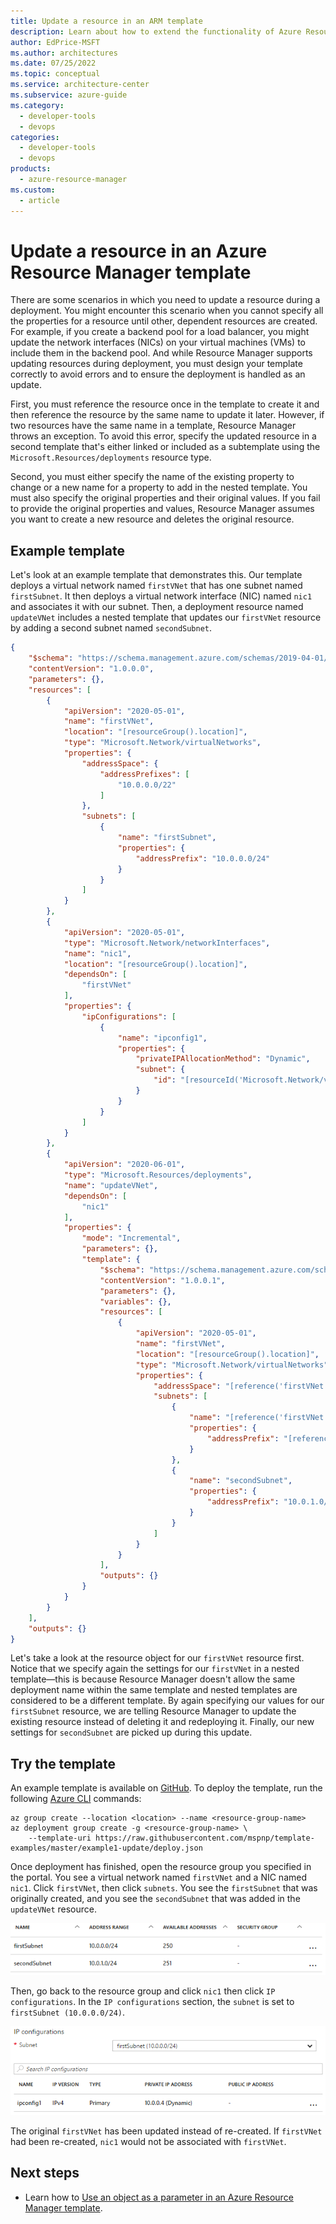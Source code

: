 ```yaml
---
title: Update a resource in an ARM template
description: Learn about how to extend the functionality of Azure Resource Manager templates to update a resource.
author: EdPrice-MSFT
ms.author: architectures
ms.date: 07/25/2022
ms.topic: conceptual
ms.service: architecture-center
ms.subservice: azure-guide
ms.category:
  - developer-tools
  - devops
categories:
  - developer-tools
  - devops
products:
  - azure-resource-manager
ms.custom:
  - article
---
```


<!-- cSpell:ignore subtemplate ipconfig -->

# Update a resource in an Azure Resource Manager template

There are some scenarios in which you need to update a resource during a deployment. You might encounter this scenario when you cannot specify all the properties for a resource until other, dependent resources are created. For example, if you create a backend pool for a load balancer, you might update the network interfaces (NICs) on your virtual machines (VMs) to include them in the backend pool. And while Resource Manager supports updating resources during deployment, you must design your template correctly to avoid errors and to ensure the deployment is handled as an update.

First, you must reference the resource once in the template to create it and then reference the resource by the same name to update it later. However, if two resources have the same name in a template, Resource Manager throws an exception. To avoid this error, specify the updated resource in a second template that's either linked or included as a subtemplate using the `Microsoft.Resources/deployments` resource type.

Second, you must either specify the name of the existing property to change or a new name for a property to add in the nested template. You must also specify the original properties and their original values. If you fail to provide the original properties and values, Resource Manager assumes you want to create a new resource and deletes the original resource.

## Example template

Let's look at an example template that demonstrates this. Our template deploys a virtual network named `firstVNet` that has one subnet named `firstSubnet`. It then deploys a virtual network interface (NIC) named `nic1` and associates it with our subnet. Then, a deployment resource named `updateVNet` includes a nested template that updates our `firstVNet` resource by adding a second subnet named `secondSubnet`.

```json
{
    "$schema": "https://schema.management.azure.com/schemas/2019-04-01/deploymentTemplate.json#",
    "contentVersion": "1.0.0.0",
    "parameters": {},
    "resources": [
        {
            "apiVersion": "2020-05-01",
            "name": "firstVNet",
            "location": "[resourceGroup().location]",
            "type": "Microsoft.Network/virtualNetworks",
            "properties": {
                "addressSpace": {
                    "addressPrefixes": [
                        "10.0.0.0/22"
                    ]
                },
                "subnets": [
                    {
                        "name": "firstSubnet",
                        "properties": {
                            "addressPrefix": "10.0.0.0/24"
                        }
                    }
                ]
            }
        },
        {
            "apiVersion": "2020-05-01",
            "type": "Microsoft.Network/networkInterfaces",
            "name": "nic1",
            "location": "[resourceGroup().location]",
            "dependsOn": [
                "firstVNet"
            ],
            "properties": {
                "ipConfigurations": [
                    {
                        "name": "ipconfig1",
                        "properties": {
                            "privateIPAllocationMethod": "Dynamic",
                            "subnet": {
                                "id": "[resourceId('Microsoft.Network/virtualNetworks/subnets', 'firstVNet', 'firstSubnet')]"
                            }
                        }
                    }
                ]
            }
        },
        {
            "apiVersion": "2020-06-01",
            "type": "Microsoft.Resources/deployments",
            "name": "updateVNet",
            "dependsOn": [
                "nic1"
            ],
            "properties": {
                "mode": "Incremental",
                "parameters": {},
                "template": {
                    "$schema": "https://schema.management.azure.com/schemas/2019-04-01/deploymentTemplate.json#",
                    "contentVersion": "1.0.0.1",
                    "parameters": {},
                    "variables": {},
                    "resources": [
                        {
                            "apiVersion": "2020-05-01",
                            "name": "firstVNet",
                            "location": "[resourceGroup().location]",
                            "type": "Microsoft.Network/virtualNetworks",
                            "properties": {
                                "addressSpace": "[reference('firstVNet').addressSpace]",
                                "subnets": [
                                    {
                                        "name": "[reference('firstVNet').subnets[0].name]",
                                        "properties": {
                                            "addressPrefix": "[reference('firstVNet').subnets[0].properties.addressPrefix]"
                                        }
                                    },
                                    {
                                        "name": "secondSubnet",
                                        "properties": {
                                            "addressPrefix": "10.0.1.0/24"
                                        }
                                    }
                                ]
                            }
                        }
                    ],
                    "outputs": {}
                }
            }
        }
    ],
    "outputs": {}
}
```

Let's take a look at the resource object for our `firstVNet` resource first. Notice that we specify again the settings for our `firstVNet` in a nested template&mdash;this is because Resource Manager doesn't allow the same deployment name within the same template and nested templates are considered to be a different template. By again specifying our values for our `firstSubnet` resource, we are telling Resource Manager to update the existing resource instead of deleting it and redeploying it. Finally, our new settings for `secondSubnet` are picked up during this update.

## Try the template

An example template is available on [GitHub][github]. To deploy the template, run the following [Azure CLI][cli] commands:

```azurecli
az group create --location <location> --name <resource-group-name>
az deployment group create -g <resource-group-name> \
    --template-uri https://raw.githubusercontent.com/mspnp/template-examples/master/example1-update/deploy.json
```

Once deployment has finished, open the resource group you specified in the portal. You see a virtual network named `firstVNet` and a NIC named `nic1`. Click `firstVNet`, then click `subnets`. You see the `firstSubnet` that was originally created, and you see the `secondSubnet` that was added in the `updateVNet` resource.

![Original subnet and updated subnet](../images/vnet-firstsubnet.png)

Then, go back to the resource group and click `nic1` then click `IP configurations`. In the `IP configurations` section, the `subnet` is set to `firstSubnet (10.0.0.0/24)`.

![nic1 IP configurations settings](../images/nic1-ipconfigurations.png)

The original `firstVNet` has been updated instead of re-created. If `firstVNet` had been re-created, `nic1` would not be associated with `firstVNet`.

## Next steps

- Learn how to [Use an object as a parameter in an Azure Resource Manager template](./objects-as-parameters.md).

[cli]: /cli/azure/
[github]: https://github.com/mspnp/template-examples
